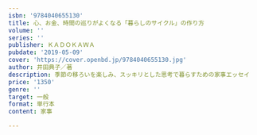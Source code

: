 ```yaml
---
isbn: '9784040655130'
title: 心、お金、時間の巡りがよくなる「暮らしのサイクル」の作り方
volume: ''
series: ''
publisher: ＫＡＤＯＫＡＷＡ
pubdate: '2019-05-09'
cover: 'https://cover.openbd.jp/9784040655130.jpg'
author: 井田典子／著
description: 季節の移ろいを楽しみ、スッキリとした思考で暮らすための家事エッセイ
price: '1350'
genre: ''
target: 一般
format: 単行本
content: 家事

---
```

